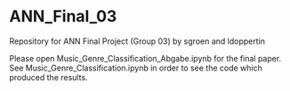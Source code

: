 # ANN_Final_03
Repository for ANN Final Project (Group 03)
by sgroen and ldoppertin


Please open Music_Genre_Classification_Abgabe.ipynb for the final paper.
See Music_Genre_Classification.ipynb in order to see the code which produced the results.
